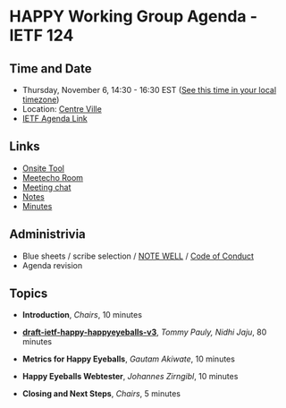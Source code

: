 # HAPPY Working Group Agenda - IETF 124

## Time and Date

* Thursday, November 6, 14:30 - 16:30 EST ([See this time in your local timezone](https://www.timeanddate.com/worldclock/fixedtime.html?msg=HAPPY+at+IETF+124&iso=20251106T1430&p1=165&ah=2))
* Location: [Centre Ville](https://datatracker.ietf.org/meeting/124/floor-plan?room=centre-ville)
* [IETF Agenda Link](https://datatracker.ietf.org/meeting/124/agenda/?show=happy)

## Links

* [Onsite Tool](https://meetings.conf.meetecho.com/onsite124/?group=happy&short=happy&item=1)
* [Meetecho Room](https://meetings.conf.meetecho.com/ietf124/?group=happy&short=happy&item=1)
* [Meeting chat](https://zulip.ietf.org/#narrow/stream/happy)
* [Notes](https://notes.ietf.org/notes-ietf-124-happy)
* [Minutes](https://datatracker.ietf.org/doc/minutes-124-happy/)

## Administrivia

* Blue sheets / scribe selection / [NOTE WELL](https://www.ietf.org/about/note-well.html) / [Code of Conduct](https://www.rfc-editor.org/rfc/rfc7154.html)
* Agenda revision

## Topics

- **Introduction**, _Chairs_, 10 minutes

- **[draft-ietf-happy-happyeyeballs-v3](https://datatracker.ietf.org/doc/draft-ietf-happy-happyeyeballs-v3/)**, _Tommy Pauly, Nidhi Jaju_, 80 minutes

- **Metrics for Happy Eyeballs**, _Gautam Akiwate_, 10 minutes

- **Happy Eyeballs Webtester**, _Johannes Zirngibl_, 10 minutes

- **Closing and Next Steps**, _Chairs_, 5 minutes
